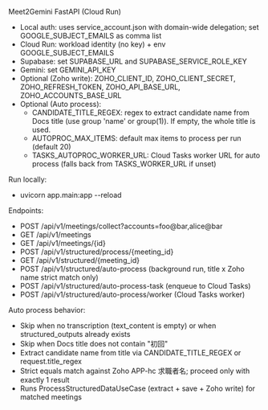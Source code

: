 Meet2Gemini FastAPI (Cloud Run)

- Local auth: uses service_account.json with domain-wide delegation; set GOOGLE_SUBJECT_EMAILS as comma list
- Cloud Run: workload identity (no key) + env GOOGLE_SUBJECT_EMAILS
- Supabase: set SUPABASE_URL and SUPABASE_SERVICE_ROLE_KEY
- Gemini: set GEMINI_API_KEY
 - Optional (Zoho write): ZOHO_CLIENT_ID, ZOHO_CLIENT_SECRET, ZOHO_REFRESH_TOKEN, ZOHO_API_BASE_URL, ZOHO_ACCOUNTS_BASE_URL
 - Optional (Auto process):
   - CANDIDATE_TITLE_REGEX: regex to extract candidate name from Docs title (use group 'name' or group(1)). If empty, the whole title is used.
   - AUTOPROC_MAX_ITEMS: default max items to process per run (default 20)
   - TASKS_AUTOPROC_WORKER_URL: Cloud Tasks worker URL for auto process (falls back from TASKS_WORKER_URL if unset)

Run locally:
- uvicorn app.main:app --reload

Endpoints:
- POST /api/v1/meetings/collect?accounts=foo@bar,alice@bar
- GET  /api/v1/meetings
- GET  /api/v1/meetings/{id}
- POST /api/v1/structured/process/{meeting_id}
- GET  /api/v1/structured/{meeting_id}
 - POST /api/v1/structured/auto-process (background run, title x Zoho name strict match only)
 - POST /api/v1/structured/auto-process-task (enqueue to Cloud Tasks)
 - POST /api/v1/structured/auto-process/worker (Cloud Tasks worker)

Auto process behavior:
- Skip when no transcription (text_content is empty) or when structured_outputs already exists
- Skip when Docs title does not contain "初回"
- Extract candidate name from title via CANDIDATE_TITLE_REGEX or request.title_regex
- Strict equals match against Zoho APP-hc 求職者名; proceed only with exactly 1 result
- Runs ProcessStructuredDataUseCase (extract + save + Zoho write) for matched meetings

